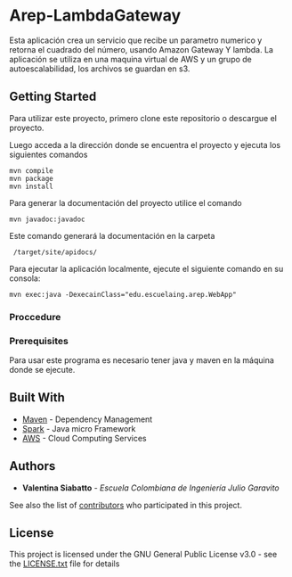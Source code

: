 # Arep-LambdaGateway

Esta aplicación crea un servicio que recibe un parametro numerico y retorna el cuadrado del número, usando Amazon Gateway Y lambda. 
La aplicación se utiliza en una maquina virtual de AWS y un grupo de autoescalabilidad, los archivos se guardan en s3.


## Getting Started

Para utilizar este proyecto, primero clone este repositorio o descargue el proyecto.

Luego acceda a la dirección donde se encuentra el proyecto y ejecuta los siguientes comandos

```
mvn compile
mvn package
mvn install
```
Para generar la documentación del proyecto utilice el comando

```
mvn javadoc:javadoc
```
Este comando generará la documentación en la carpeta 
```
 /target/site/apidocs/
 ```

Para ejecutar la aplicación localmente, ejecute el siguiente comando en su consola:

```
mvn exec:java -DexecainClass="edu.escuelaing.arep.WebApp"

```

### Proccedure




### Prerequisites

Para usar este programa es necesario tener java y maven en la máquina donde se ejecute.

## Built With

* [Maven](https://maven.apache.org/) - Dependency Management
* [Spark](http://sparkjava.com/) - Java micro Framework
* [AWS](https://aws.amazon.com/) - Cloud Computing Services


## Authors

* **Valentina Siabatto** - *Escuela Colombiana de Ingeniería Julio Garavito* 

See also the list of [contributors](https://github.com/Siabell/AREP-lab1-introduccion/graphs/contributors) who participated in this project.

## License

This project is licensed under the GNU General Public License v3.0 - see the [LICENSE.txt](LICENSE.txt) file for details


